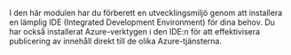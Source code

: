 I den här modulen har du förberett en utvecklingsmiljö genom att installera en lämplig IDE (Integrated Development Environment) för dina behov. Du har också installerat Azure-verktygen i den IDE:n för att effektivisera publicering av innehåll direkt till de olika Azure-tjänsterna.
